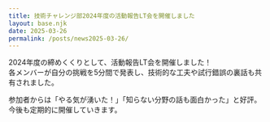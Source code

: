```yaml
---
title: 技術チャレンジ部2024年度の活動報告LT会を開催しました
layout: base.njk
date: 2025-03-26
permalink: /posts/news2025-03-26/
---
```


2024年度の締めくくりとして、活動報告LT会を開催しました！  
各メンバーが自分の挑戦を5分間で発表し、技術的な工夫や試行錯誤の裏話も共有されました。

参加者からは「やる気が湧いた！」「知らない分野の話も面白かった」と好評。  
今後も定期的に開催していきます。